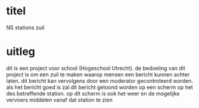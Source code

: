 # titel
NS stations zuil

# uitleg
dit is een project voor school (Hogeschool Utrecht). de bedoeling van dit project is om een zuil te maken waarop mensen een bericht kunnen achter laten. dit bericht kan vervolgens door een moderator gecontroleerd worden. als het bericht goed is zal dit bericht getoond worden op een scherm op het des betreffende station. op dit scherm is ook het weer en de mogelijke vervoers middelen vanaf dat station te zien